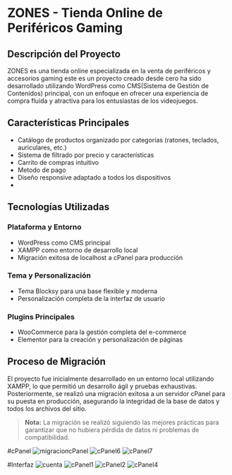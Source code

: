 # ZONES - Tienda Online de Periféricos Gaming

## Descripción del Proyecto

ZONES es una tienda online especializada en la venta de periféricos y accesorios gaming este es un proyecto creado desde cero
ha sido desarrollado utilizando WordPress como CMS(Sistema de Gestión de Contenidos) principal, con un enfoque en 
ofrecer una experiencia de compra fluida y atractiva para los entusiastas de los videojuegos.

## Características Principales

- Catálogo de productos organizado por categorías (ratones, teclados, auriculares, etc.)
- Sistema de filtrado por precio y características
- Carrito de compras intuitivo
- Metodo de pago
- Diseño responsive adaptado a todos los dispositivos
- 
## Tecnologías Utilizadas

### Plataforma y Entorno
- WordPress como CMS principal
- XAMPP como entorno de desarrollo local
- Migración exitosa de localhost a cPanel para producción

### Tema y Personalización
- Tema Blocksy para una base flexible y moderna
- Personalización completa de la interfaz de usuario

### Plugins Principales
- WooCommerce para la gestión completa del e-commerce
- Elementor para la creación y personalización de páginas

## Proceso de Migración

El proyecto fue inicialmente desarrollado en un entorno local utilizando XAMPP, lo que permitió 
un desarrollo ágil y pruebas exhaustivas. Posteriormente, se realizó una migración exitosa a un 
servidor cPanel para su puesta en producción, asegurando la integridad de la base de datos y 
todos los archivos del sitio.

> **Nota:** La migración se realizó siguiendo las mejores prácticas para garantizar 
que no hubiera pérdida de datos ni problemas de compatibilidad.

#cPanel
![migracioncPanel](https://github.com/user-attachments/assets/60909717-7a42-420c-a2a2-6dabdae962ec)
![cPanel6](https://github.com/user-attachments/assets/4546539b-1840-4c36-a0e5-e16f7affbf60)
![cPanel7](https://github.com/user-attachments/assets/467f8233-f5e6-415e-9549-4559269446b0)

#Interfaz
![cuenta](https://github.com/user-attachments/assets/57db9d60-50e6-420c-bb8c-3adf35ef899c)
![cPanel1](https://github.com/user-attachments/assets/d97556dd-9a4b-47dc-bc27-e717cea39c59)
![cPanel2](https://github.com/user-attachments/assets/bb09638a-74de-4050-8b43-84fd779ab5cf)
![cPanel4](https://github.com/user-attachments/assets/47bdbc60-702d-42ce-9be1-a0ce5504de84)






